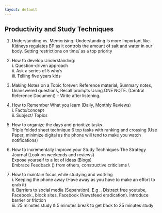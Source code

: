 ```yaml
---
layout: default
---
```

## Productivity and Study Techniques
1.	Understanding vs. Memorising: Understanding is more important like Kidneys regulates BP as it controls the amount of salt and water in our body. Setting restrictions on time/ as a top priority
2.	How to develop Understanding:\
i.	Question-driven approach \
ii.	Ask a series of 5 why’s \
iii.	Telling five years kids
3.	Making Notes on a Topic forever: Reference material, Summary notes, Unanswered questions, Recall prompts Using ONE NOTE. (Central Reference Document) – Write after listening. 
4.	How to Remember What you learn (Daily, Monthly Reviews) \
i.	Facts/concept \
ii.	Subject/ Topics
5.	How to organize the days and prioritize tasks \
Triple folded sheet technique 6 top tasks with ranking and crossing (Use Paper, minimize digital as the phone will tend to make you watch notifications)

6.	How to incrementally Improve your Study Techniques
The Strategy Journal (Look on weekends and reviews) \
Expose yourself to a lot of ideas (Blogs) \
Embrace Feedback () from others, constructive criticisms \
7.	How to maintain focus while studying and working \
i.	Keeping the phone away (Have away as you have to make an effort to grab it) \
ii.	Barriers to social media (Separation), E.g ., Distract free youtube, Facebook., block sites, Facebook (Newsfeed eradication). Introduce barrier or friction \
iii.	25 minutes study & 5 minutes break to get back to 25 minutes  study
